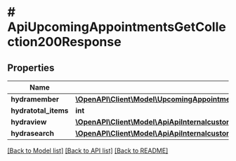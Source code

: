 # # ApiUpcomingAppointmentsGetCollection200Response

## Properties

Name | Type | Description | Notes
------------ | ------------- | ------------- | -------------
**hydramember** | [**\OpenAPI\Client\Model\UpcomingAppointmentJsonld[]**](UpcomingAppointmentJsonld.md) |  |
**hydratotal_items** | **int** |  | [optional]
**hydraview** | [**\OpenAPI\Client\Model\ApiApiInternalcustomPrintingWorkflowsGetCollection200ResponseHydraView**](ApiApiInternalcustomPrintingWorkflowsGetCollection200ResponseHydraView.md) |  | [optional]
**hydrasearch** | [**\OpenAPI\Client\Model\ApiApiInternalcustomPrintingWorkflowsGetCollection200ResponseHydraSearch**](ApiApiInternalcustomPrintingWorkflowsGetCollection200ResponseHydraSearch.md) |  | [optional]

[[Back to Model list]](../../README.md#models) [[Back to API list]](../../README.md#endpoints) [[Back to README]](../../README.md)
